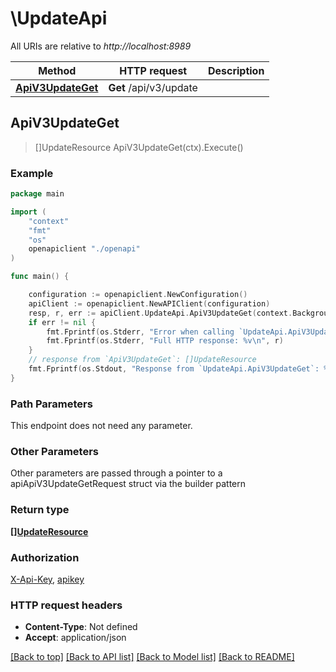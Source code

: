 # \UpdateApi

All URIs are relative to *http://localhost:8989*

Method | HTTP request | Description
------------- | ------------- | -------------
[**ApiV3UpdateGet**](UpdateApi.md#ApiV3UpdateGet) | **Get** /api/v3/update | 



## ApiV3UpdateGet

> []UpdateResource ApiV3UpdateGet(ctx).Execute()



### Example

```go
package main

import (
    "context"
    "fmt"
    "os"
    openapiclient "./openapi"
)

func main() {

    configuration := openapiclient.NewConfiguration()
    apiClient := openapiclient.NewAPIClient(configuration)
    resp, r, err := apiClient.UpdateApi.ApiV3UpdateGet(context.Background()).Execute()
    if err != nil {
        fmt.Fprintf(os.Stderr, "Error when calling `UpdateApi.ApiV3UpdateGet``: %v\n", err)
        fmt.Fprintf(os.Stderr, "Full HTTP response: %v\n", r)
    }
    // response from `ApiV3UpdateGet`: []UpdateResource
    fmt.Fprintf(os.Stdout, "Response from `UpdateApi.ApiV3UpdateGet`: %v\n", resp)
}
```

### Path Parameters

This endpoint does not need any parameter.

### Other Parameters

Other parameters are passed through a pointer to a apiApiV3UpdateGetRequest struct via the builder pattern


### Return type

[**[]UpdateResource**](UpdateResource.md)

### Authorization

[X-Api-Key](../README.md#X-Api-Key), [apikey](../README.md#apikey)

### HTTP request headers

- **Content-Type**: Not defined
- **Accept**: application/json

[[Back to top]](#) [[Back to API list]](../README.md#documentation-for-api-endpoints)
[[Back to Model list]](../README.md#documentation-for-models)
[[Back to README]](../README.md)

